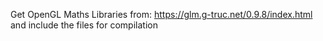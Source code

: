 Get OpenGL Maths Libraries from: https://glm.g-truc.net/0.9.8/index.html and include the files for compilation
